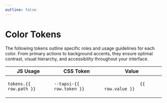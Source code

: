 ```yaml
---
outline: false
---
```

<script setup>
import tokens from "@tapsioss/theme/tokens";
import "@tapsioss/theme/css-variables";
import flattenTokens from '../utils/flattenTokens';
</script>

# Color Tokens

The following tokens outline specific roles and usage guidelines for each color. From primary actions to background 
accents, they ensure optimal contrast, visual hierarchy, and accessibility throughout your interface.

<div class="table-wrapper">
  <table>
    <thead>
      <tr>
        <th>JS Usage</th>
        <th>CSS Token</th>
        <th>Value</th>
      </tr>
    </thead>
    <tbody>
      <tr v-for="row in flattenTokens(tokens.color, 'color')">
        <td><code>tokens.{{ row.path }}</code></td>
        <td><code>--tapsi-{{ row.token }}</code></td>
        <td>
          <div>
            <div :style="{marginRight: '4px', verticalAlign: 'middle', background: row.value,width: '20px',height: '20px', display: 'inline-block', borderRadius: '4px'}"></div>
            <code>
              {{ row.value }}
            </code>
          </div>
        </td>
      </tr>
    </tbody>
  </table>
</div>
